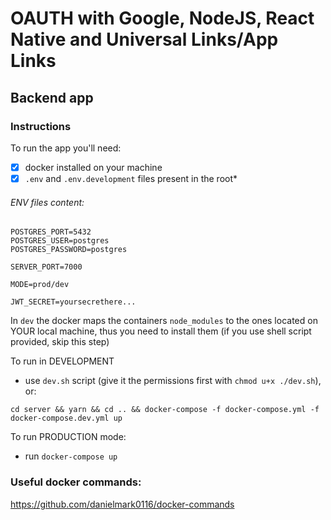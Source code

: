 # OAUTH with Google, NodeJS, React Native and Universal Links/App Links

## Backend app

### Instructions

To run the app you'll need:

- [x] docker installed on your machine
- [x] `.env` and `.env.development` files present in the root\*

###### ENV files content:

```
POSTGRES_PORT=5432
POSTGRES_USER=postgres
POSTGRES_PASSWORD=postgres

SERVER_PORT=7000

MODE=prod/dev

JWT_SECRET=yoursecrethere...
```

In `dev` the docker maps the containers `node_modules` to the ones located on YOUR local machine, thus you need to install them (if you use shell script provided, skip this step)

To run in DEVELOPMENT

- use `dev.sh` script (give it the permissions first with `chmod u+x ./dev.sh`), or:

```
cd server && yarn && cd .. && docker-compose -f docker-compose.yml -f docker-compose.dev.yml up
```

To run PRODUCTION mode:

- run `docker-compose up`

### Useful docker commands:

https://github.com/danielmark0116/docker-commands
